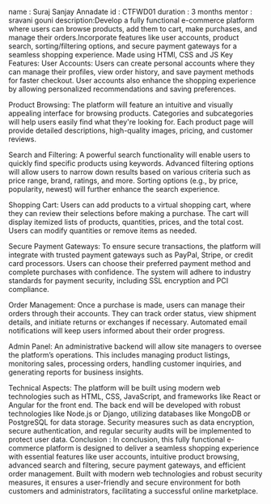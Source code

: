name : Suraj Sanjay Annadate 
id : CTFWD01
duration : 3 months
mentor : sravani gouni
description:Develop a fully functional e-commerce platform where users can browse products, add them to cart, make purchases, and manage their orders.Incorporate features like user accounts, product search, sorting/filtering
options, and secure payment gateways for a seamless shopping experience. Made using HTMl, CSS and JS
Key Features:
User Accounts:
Users can create personal accounts where they can manage their profiles, view order history, and save payment methods for faster checkout. User accounts also enhance the shopping experience by allowing personalized recommendations and saving preferences.

Product Browsing:
The platform will feature an intuitive and visually appealing interface for browsing products. Categories and subcategories will help users easily find what they're looking for. Each product page will provide detailed descriptions, high-quality images, pricing, and customer reviews.

Search and Filtering:
A powerful search functionality will enable users to quickly find specific products using keywords. Advanced filtering options will allow users to narrow down results based on various criteria such as price range, brand, ratings, and more. Sorting options (e.g., by price, popularity, newest) will further enhance the search experience.

Shopping Cart:
Users can add products to a virtual shopping cart, where they can review their selections before making a purchase. The cart will display itemized lists of products, quantities, prices, and the total cost. Users can modify quantities or remove items as needed.

Secure Payment Gateways:
To ensure secure transactions, the platform will integrate with trusted payment gateways such as PayPal, Stripe, or credit card processors. Users can choose their preferred payment method and complete purchases with confidence. The system will adhere to industry standards for payment security, including SSL encryption and PCI compliance.

Order Management:
Once a purchase is made, users can manage their orders through their accounts. They can track order status, view shipment details, and initiate returns or exchanges if necessary. Automated email notifications will keep users informed about their order progress.

Admin Panel:
An administrative backend will allow site managers to oversee the platform’s operations. This includes managing product listings, monitoring sales, processing orders, handling customer inquiries, and generating reports for business insights.

Technical Aspects:
The platform will be built using modern web technologies such as HTML, CSS, JavaScript, and frameworks like React or Angular for the front end. The back end will be developed with robust technologies like Node.js or Django, utilizing databases like MongoDB or PostgreSQL for data storage. Security measures such as data encryption, secure authentication, and regular security audits will be implemented to protect user data.
Conclusion :
In conclusion, this fully functional e-commerce platform is designed to deliver a seamless shopping experience with essential features like user accounts, intuitive product browsing, advanced search and filtering, secure payment gateways, and efficient order management. Built with modern web technologies and robust security measures, it ensures a user-friendly and secure environment for both customers and administrators, facilitating a successful online marketplace.

